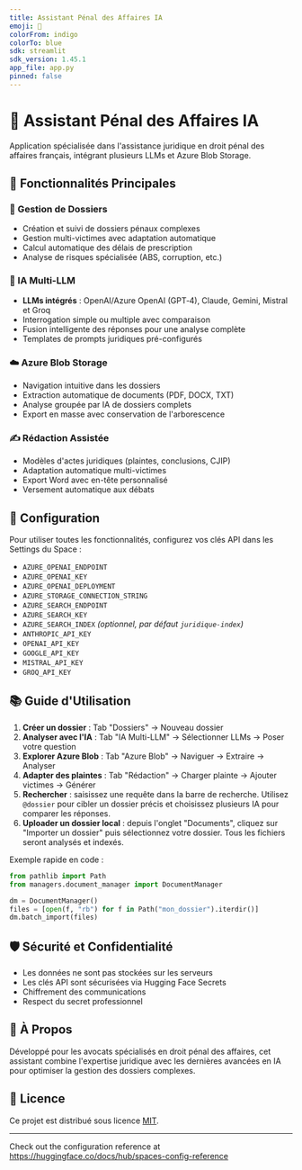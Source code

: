 ```yaml
---
title: Assistant Pénal des Affaires IA
emoji: 💼
colorFrom: indigo
colorTo: blue
sdk: streamlit
sdk_version: 1.45.1
app_file: app.py
pinned: false
---
```


# 💼 Assistant Pénal des Affaires IA

Application spécialisée dans l'assistance juridique en droit pénal des affaires français, intégrant plusieurs LLMs et Azure Blob Storage.

## 🌟 Fonctionnalités Principales

### 📂 Gestion de Dossiers
- Création et suivi de dossiers pénaux complexes
- Gestion multi-victimes avec adaptation automatique
- Calcul automatique des délais de prescription
- Analyse de risques spécialisée (ABS, corruption, etc.)

### 🤖 IA Multi-LLM
- **LLMs intégrés** : OpenAI/Azure OpenAI (GPT‑4), Claude, Gemini, Mistral et Groq
- Interrogation simple ou multiple avec comparaison
- Fusion intelligente des réponses pour une analyse complète
- Templates de prompts juridiques pré-configurés

### ☁️ Azure Blob Storage
- Navigation intuitive dans les dossiers
- Extraction automatique de documents (PDF, DOCX, TXT)
- Analyse groupée par IA de dossiers complets
- Export en masse avec conservation de l'arborescence

### ✍️ Rédaction Assistée
- Modèles d'actes juridiques (plaintes, conclusions, CJIP)
- Adaptation automatique multi-victimes
- Export Word avec en-tête personnalisé
- Versement automatique aux débats

## 🔐 Configuration

Pour utiliser toutes les fonctionnalités, configurez vos clés API dans les Settings du Space :

- `AZURE_OPENAI_ENDPOINT`
- `AZURE_OPENAI_KEY`
- `AZURE_OPENAI_DEPLOYMENT`
- `AZURE_STORAGE_CONNECTION_STRING`
- `AZURE_SEARCH_ENDPOINT`
- `AZURE_SEARCH_KEY`
- `AZURE_SEARCH_INDEX` *(optionnel, par défaut `juridique-index`)*
- `ANTHROPIC_API_KEY`
- `OPENAI_API_KEY`
- `GOOGLE_API_KEY`
- `MISTRAL_API_KEY`
- `GROQ_API_KEY`

## 📚 Guide d'Utilisation

1. **Créer un dossier** : Tab "Dossiers" → Nouveau dossier
2. **Analyser avec l'IA** : Tab "IA Multi-LLM" → Sélectionner LLMs → Poser votre question
3. **Explorer Azure Blob** : Tab "Azure Blob" → Naviguer → Extraire → Analyser
4. **Adapter des plaintes** : Tab "Rédaction" → Charger plainte → Ajouter victimes → Générer
5. **Rechercher** : saisissez une requête dans la barre de recherche. Utilisez `@dossier` pour cibler un dossier précis et choisissez plusieurs IA pour comparer les réponses.
6. **Uploader un dossier local** : depuis l'onglet "Documents", cliquez sur "Importer un dossier" puis sélectionnez votre dossier. Tous les fichiers seront analysés et indexés.

Exemple rapide en code :

```python
from pathlib import Path
from managers.document_manager import DocumentManager

dm = DocumentManager()
files = [open(f, "rb") for f in Path("mon_dossier").iterdir()]
dm.batch_import(files)
```

## 🛡️ Sécurité et Confidentialité

- Les données ne sont pas stockées sur les serveurs
- Les clés API sont sécurisées via Hugging Face Secrets
- Chiffrement des communications
- Respect du secret professionnel

## 🤝 À Propos

Développé pour les avocats spécialisés en droit pénal des affaires, cet assistant combine l'expertise juridique avec les dernières avancées en IA pour optimiser la gestion des dossiers complexes.

## 📄 Licence
Ce projet est distribué sous licence [MIT](LICENSE).

---

Check out the configuration reference at https://huggingface.co/docs/hub/spaces-config-reference